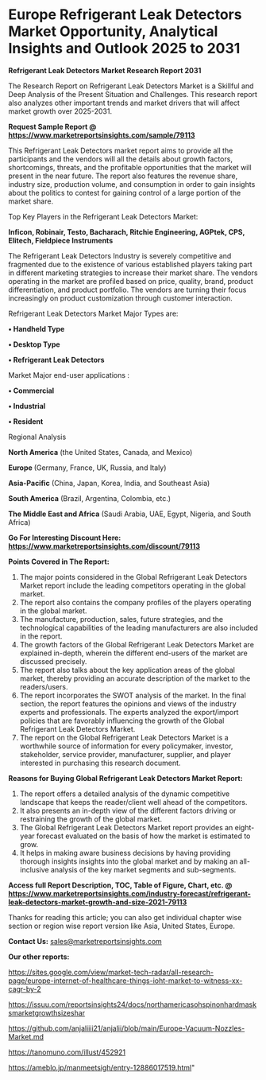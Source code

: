 # Europe Refrigerant Leak Detectors Market Opportunity, Analytical Insights and Outlook 2025 to 2031

<strong>Refrigerant Leak Detectors Market Research Report 2031</strong>

The Research Report on Refrigerant Leak Detectors Market is a Skillful and Deep Analysis of the Present Situation and Challenges. This research report also analyzes other important trends and market drivers that will affect market growth over 2025-2031.

<strong>Request Sample Report @ <a href=https://www.marketreportsinsights.com/sample/79113>https://www.marketreportsinsights.com/sample/79113</a></strong>

This Refrigerant Leak Detectors market report aims to provide all the participants and the vendors will all the details about growth factors, shortcomings, threats, and the profitable opportunities that the market will present in the near future. The report also features the revenue share, industry size, production volume, and consumption in order to gain insights about the politics to contest for gaining control of a large portion of the market share.

Top Key Players in the Refrigerant Leak Detectors Market:

<strong>Inficon, Robinair, Testo, Bacharach, Ritchie Engineering, AGPtek, CPS, Elitech, Fieldpiece Instruments</strong>

The Refrigerant Leak Detectors Industry is severely competitive and fragmented due to the existence of various established players taking part in different marketing strategies to increase their market share. The vendors operating in the market are profiled based on price, quality, brand, product differentiation, and product portfolio. The vendors are turning their focus increasingly on product customization through customer interaction.

Refrigerant Leak Detectors Market Major Types are:

<strong>• Handheld Type

• Desktop Type

• Refrigerant Leak Detectors</strong>

Market Major end-user applications :

<strong>• Commercial

• Industrial

• Resident</strong>

Regional Analysis

</u><strong><b>North America</b></strong> (the United States, Canada, and Mexico)

<strong><b>Europe </b></strong>(Germany, France, UK, Russia, and Italy)

<strong><b>Asia-Pacific</b></strong> (China, Japan, Korea, India, and Southeast Asia)

<strong><b>South America</b></strong> (Brazil, Argentina, Colombia, etc.)

<strong><b>The Middle East and Africa</b></strong> (Saudi Arabia, UAE, Egypt, Nigeria, and South Africa)

<strong>Go For Interesting Discount Here: <a href=https://www.marketreportsinsights.com/discount/79113>https://www.marketreportsinsights.com/discount/79113</a></strong>

<strong>Points Covered in The Report:</strong>
<ol>
  <li>The major points considered in the Global Refrigerant Leak Detectors Market report include the leading competitors operating in the global market.</li>
  <li>The report also contains the company profiles of the players operating in the global market.</li>
  <li>The manufacture, production, sales, future strategies, and the technological capabilities of the leading manufacturers are also included in the report.</li>
  <li>The growth factors of the Global Refrigerant Leak Detectors Market are explained in-depth, wherein the different end-users of the market are discussed precisely.</li>
  <li>The report also talks about the key application areas of the global market, thereby providing an accurate description of the market to the readers/users.</li>
  <li>The report incorporates the SWOT analysis of the market. In the final section, the report features the opinions and views of the industry experts and professionals. The experts analyzed the export/import policies that are favorably influencing the growth of the Global Refrigerant Leak Detectors Market.</li>
  <li>The report on the Global Refrigerant Leak Detectors Market is a worthwhile source of information for every policymaker, investor, stakeholder, service provider, manufacturer, supplier, and player interested in purchasing this research document.</li>
</ol>
<strong>Reasons for Buying Global Refrigerant Leak Detectors Market Report:</strong>

<ol>
  <li>The report offers a detailed analysis of the dynamic competitive landscape that keeps the reader/client well ahead of the competitors.</li>
  <li>It also presents an in-depth view of the different factors driving or restraining the growth of the global market.</li>
  <li>The Global Refrigerant Leak Detectors Market report provides an eight-year forecast evaluated on the basis of how the market is estimated to grow.</li>
  <li>It helps in making aware business decisions by having providing thorough insights insights into the global market and by making an all-inclusive analysis of the key market segments and sub-segments.</li>
</ol>
<strong>Access full Report Description, TOC, Table of Figure, Chart, etc. @ <a href=https://www.marketreportsinsights.com/industry-forecast/refrigerant-leak-detectors-market-growth-and-size-2021-79113>https://www.marketreportsinsights.com/industry-forecast/refrigerant-leak-detectors-market-growth-and-size-2021-79113</a></strong>


Thanks for reading this article; you can also get individual chapter wise section or region wise report version like Asia, United States, Europe.

<strong>Contact Us:</strong>
sales@marketreportsinsights.com

<strong>Our other reports:</strong>

<a href=https://sites.google.com/view/market-tech-radar/all-research-page/europe-internet-of-healthcare-things-ioht-market-to-witness-xx-cagr-by-2>https://sites.google.com/view/market-tech-radar/all-research-page/europe-internet-of-healthcare-things-ioht-market-to-witness-xx-cagr-by-2</a>

<a href=https://issuu.com/reportsinsights24/docs/northamericasohspinonhardmasksmarketgrowthsizeshar>https://issuu.com/reportsinsights24/docs/northamericasohspinonhardmasksmarketgrowthsizeshar</a>

<a href=https://github.com/anjaliiii21/anjalii/blob/main/Europe-Vacuum-Nozzles-Market.md>https://github.com/anjaliiii21/anjalii/blob/main/Europe-Vacuum-Nozzles-Market.md</a>

<a href=https://tanomuno.com/illust/452921>https://tanomuno.com/illust/452921</a>

<a href=https://ameblo.jp/manmeetsigh/entry-12886017519.html>https://ameblo.jp/manmeetsigh/entry-12886017519.html</a>"
